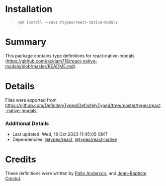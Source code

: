 # Installation
> `npm install --save @types/react-native-modals`

# Summary
This package contains type definitions for react-native-modals (https://github.com/jacklam718/react-native-modals/blob/master/README.md).

# Details
Files were exported from https://github.com/DefinitelyTyped/DefinitelyTyped/tree/master/types/react-native-modals.

### Additional Details
 * Last updated: Wed, 18 Oct 2023 11:45:05 GMT
 * Dependencies: [@types/react](https://npmjs.com/package/@types/react), [@types/react-native](https://npmjs.com/package/@types/react-native)

# Credits
These definitions were written by [Paito Anderson](https://github.com/PaitoAnderson), and [Jean-Baptiste Crestot](https://github.com/jbcrestot).
